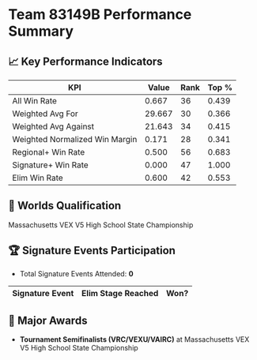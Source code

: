 # Team 83149B Performance Summary

## 📈 Key Performance Indicators
| KPI | Value | Rank | Top % |
| --- | ----- | ---- | ----- |
| All Win Rate | 0.667 | 36 | 0.439 |
| Weighted Avg For | 29.667 | 30 | 0.366 |
| Weighted Avg Against | 21.643 | 34 | 0.415 |
| Weighted Normalized Win Margin | 0.171 | 28 | 0.341 |
| Regional+ Win Rate | 0.500 | 56 | 0.683 |
| Signature+ Win Rate | 0.000 | 47 | 1.000 |
| Elim Win Rate | 0.600 | 42 | 0.553 |


## 🎯 Worlds Qualification
Massachusetts VEX V5 High School State Championship

## 🏆 Signature Events Participation
- Total Signature Events Attended: **0**

| Signature Event | Elim Stage Reached | Won? |
|:----------------|:-------------------|:----|


## 🥇 Major Awards
- **Tournament Semifinalists (VRC/VEXU/VAIRC)** at Massachusetts VEX V5 High School State Championship

